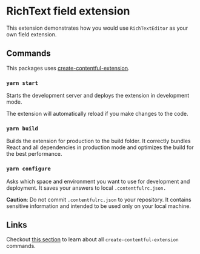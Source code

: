 # RichText field extension

This extension demonstrates how you would use `RichTextEditor` as your own field extension.

## Commands

This packages uses [create-contentful-extension](https://github.com/contentful/create-contentful-extension).

### `yarn start`

Starts the development server and deploys the extension in development mode.

The extension will automatically reload if you make changes to the code.

### `yarn build`

Builds the extension for production to the build folder.
It correctly bundles React and all dependencies in production mode and optimizes the build for the best performance.

### `yarn configure`

Asks which space and environment you want to use for development and deployment. It saves your answers to local `.contentfulrc.json.`

**Caution**: Do not commit `.contentfulrc.json` to your repository. It contains sensitive information and intended to be used only on your local machine.

## Links

Checkout [this section](https://github.com/contentful/create-contentful-extension#commands) to learn about all `create-contentful-extension` commands.
